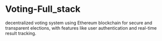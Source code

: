 # Voting-Full_stack

 decentralized voting system using Ethereum blockchain for secure and transparent elections, with features like user authentication and real-time result tracking.
